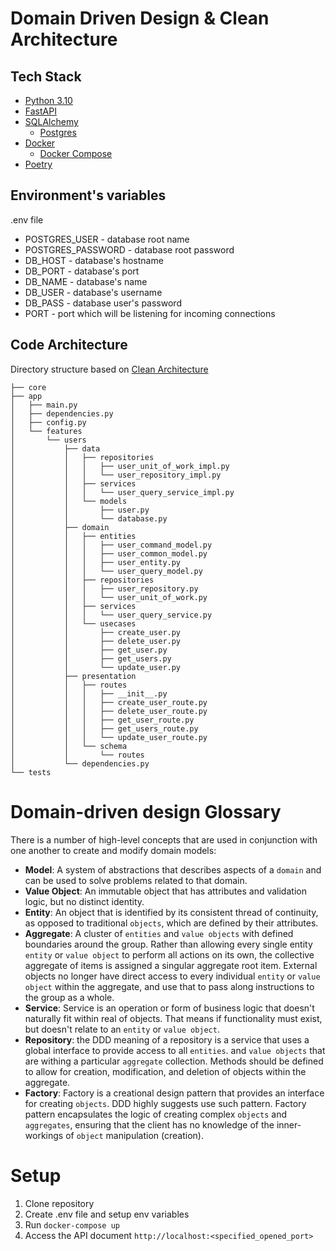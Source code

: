 # Domain Driven Design & Clean Architecture

## Tech Stack
 - [Python 3.10](https://www.python.org/downloads/release/python-3100/)
 - [FastAPI](https://fastapi.tiangolo.com)
 - [SQLAlchemy](https://www.sqlalchemy.org)
   - [Postgres](https://www.postgresql.org)
 - [Docker](https://www.docker.com)
   - [Docker Compose](https://docs.docker.com/compose/)
 - [Poetry](https://python-poetry.org)

## Environment's variables
.env file
   - POSTGRES_USER - database root name
   - POSTGRES_PASSWORD - database root password
   - DB_HOST - database's hostname
   - DB_PORT - database's port
   - DB_NAME - database's name
   - DB_USER - database's username
   - DB_PASS - database user's password
   - PORT - port which will be listening for incoming connections

## Code Architecture
Directory structure based on [Clean Architecture](https://blog.cleancoder.com/uncle-bob/2012/08/13/the-clean-architecture.html)

```tree
├── core
├── app
│   ├── main.py
│   ├── dependencies.py
│   ├── config.py
│   └── features
│       └── users
│           ├── data
│           │   ├── repositories
│           │   │   ├── user_unit_of_work_impl.py
│           │   │   └── user_repository_impl.py
│           │   ├── services
│           │   │   └── user_query_service_impl.py
│           │   └── models
│           │       ├── user.py
│           │       └── database.py
│           ├── domain
│           │   ├── entities
│           │   │   ├── user_command_model.py
│           │   │   ├── user_common_model.py
│           │   │   ├── user_entity.py
│           │   │   └── user_query_model.py
│           │   ├── repositories
│           │   │   ├── user_repository.py
│           │   │   └── user_unit_of_work.py
│           │   ├── services
│           │   │   └── user_query_service.py
│           │   └── usecases
│           │       ├── create_user.py
│           │       ├── delete_user.py
│           │       ├── get_user.py
│           │       ├── get_users.py
│           │       └── update_user.py
│           ├── presentation
│           │   ├── routes
│           │   │   ├── __init__.py
│           │   │   ├── create_user_route.py
│           │   │   ├── delete_user_route.py
│           │   │   ├── get_user_route.py
│           │   │   ├── get_users_route.py
│           │   │   └── update_user_route.py
│           │   └── schema
│           │       └── routes
│           └── dependencies.py
└── tests
```
# Domain-driven design Glossary
There is a number of high-level concepts that are used in conjunction with one another to create and modify domain models:
- **Model**: A system of abstractions that describes aspects of a ``domain`` 
and can be used to solve problems related to that domain.
- **Value Object**: An immutable object that has attributes and validation logic, but no distinct identity.
- **Entity**: An object that is identified by its consistent thread of continuity, as opposed to traditional ``objects``,
which are defined by their attributes.
- **Aggregate**: A cluster of ``entities`` and ``value objects`` with defined boundaries around the group.
Rather than allowing every single entity ``entity`` or ``value object`` to perform all actions on its own,
the collective aggregate of items is assigned a singular aggregate root item. 
External objects no longer have direct access to every individual ``entity`` or ``value object`` within the aggregate,
 and use that to pass along instructions to the group as a whole.
- **Service**: Service is an operation or form of business logic that doesn't naturally fit within real of objects.
That means if functionality must exist, but doesn't relate to an ``entity`` or ``value object``.
- **Repository**: the DDD meaning of a repository is a service that uses a global interface to provide access to all ``entities``.
 and ``value objects`` that are withing a particular ``aggregate`` collection. Methods should be defined to allow for creation,
modification, and deletion of objects within the aggregate.
- **Factory**: Factory is a creational design pattern that provides an interface for creating ``objects``.
DDD highly suggests use such pattern. Factory pattern encapsulates the logic of creating complex ``objects`` and ``aggregates``,
ensuring that the client has no knowledge of the inner-workings of ``object`` manipulation (creation).


# Setup
1. Clone repository
2. Create .env file and setup env variables
3. Run `docker-compose up`
4. Access the API document `http://localhost:<specified_opened_port>`
